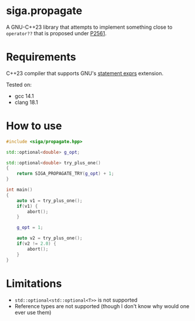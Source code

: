 # siga.propagate

A GNU-C++23 library that attempts to implement something close to `operator??` that is proposed under [P2561](https://www.open-std.org/jtc1/sc22/wg21/docs/papers/2023/p2561r2.html).

# Requirements

C++23 compiler that supports GNU's [statement exprs](https://gcc.gnu.org/onlinedocs/gcc/Statement-Exprs.html) extension.

Tested on:
* gcc 14.1
* clang 18.1

# How to use

```cpp
#include <siga/propagate.hpp>

std::optional<double> g_opt;

std::optional<double> try_plus_one()
{
    return SIGA_PROPAGATE_TRY(g_opt) + 1;
}

int main()
{
    auto v1 = try_plus_one();
    if(v1) {
        abort();
    }

    g_opt = 1;

    auto v2 = try_plus_one();
    if(v2 != 2.0) {
        abort();
    }
}
```

# Limitations

* `std::optional<std::optional<T>>` is not supported
* Reference types are not supported (though I don't know why would one ever use them)
